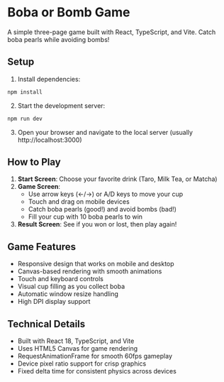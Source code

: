 # Boba or Bomb Game

A simple three-page game built with React, TypeScript, and Vite. Catch boba pearls while avoiding bombs!

## Setup

1. Install dependencies:

```bash
npm install
```

2. Start the development server:

```bash
npm run dev
```

3. Open your browser and navigate to the local server (usually http://localhost:3000)

## How to Play

1. **Start Screen**: Choose your favorite drink (Taro, Milk Tea, or Matcha)
2. **Game Screen**:
   - Use arrow keys (←/→) or A/D keys to move your cup
   - Touch and drag on mobile devices
   - Catch boba pearls (good!) and avoid bombs (bad!)
   - Fill your cup with 10 boba pearls to win
3. **Result Screen**: See if you won or lost, then play again!

## Game Features

- Responsive design that works on mobile and desktop
- Canvas-based rendering with smooth animations
- Touch and keyboard controls
- Visual cup filling as you collect boba
- Automatic window resize handling
- High DPI display support

## Technical Details

- Built with React 18, TypeScript, and Vite
- Uses HTML5 Canvas for game rendering
- RequestAnimationFrame for smooth 60fps gameplay
- Device pixel ratio support for crisp graphics
- Fixed delta time for consistent physics across devices
